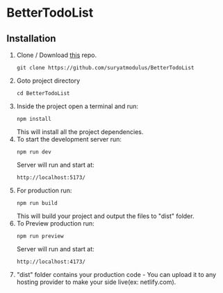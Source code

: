 # BetterTodoList

## Installation

1. Clone / Download [this](https://github.com/suryatmodulus/BetterTodoList) repo.
   ```
   git clone https://github.com/suryatmodulus/BetterTodoList
   ```
2. Goto project directory
   ```
   cd BetterTodoList
   ```
3. Inside the project open a terminal and run:
   ```
   npm install
   ```
   This will install all the project dependencies.
4. To start the development server run:
   ```
   npm run dev
   ```
   Server will run and start at:
   ```
   http://localhost:5173/
   ```
5. For production run:
   ```
   npm run build
   ```
   This will build your project and output the files to "dist" folder.
6. To Preview production run:
   ```
   npm run preview
   ```
   Server will run and start at:
   ```
   http://localhost:4173/
   ```
7. "dist" folder contains your production code - You can upload it to any hosting provider to make your side live(ex: netlify.com).
